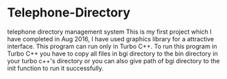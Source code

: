 # Telephone-Directory
telephone directory management system
This is my first project which I have completed in Aug 2016, I have used graphics library for a attractive interface. This program can run only in Turbo C++. 
To run this program in Turbo C++ you have to copy all files in bgi directory to the bin directory in your turbo c++'s directory or you can also give path of bgi directory to the init function to run it successfully.

